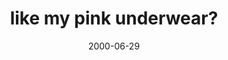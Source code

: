 ---
layout: base.njk
title : 'like my pink underwear?' 
view_title : 'like my pink underwear?' 
year : '2000' 
date : '2000-06-29' 
img_file : '/drawing/pink.png' 
html_file : 'pink' 
next_html : 'drinkwater.html' 
year_order : '447' 
permalink : "title/{{html_file}}.html"
---